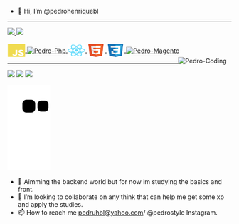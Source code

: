 - 👋 Hi, I’m @pedrohenriquebl

<hr></hr>

 <div>
  <a href="https://github.com/pedrohenriquebl">
  <img height="180em" src="https://github-readme-stats.vercel.app/api?username=pedrohenriquebl&show_icons=true&theme=great-gatsby&include_all_commits=true&count_private=true"/>   
  <img height="180em" src="https://github-readme-stats.vercel.app/api/top-langs/?username=pedrohenriquebl&layout=compact&langs_count=7&theme=great-gatsby"/>
</div>
 
 <div style="display: inline_block"><br>
  <img align="center" alt="Pedro-Js" height="30" width="40" src="https://raw.githubusercontent.com/devicons/devicon/master/icons/javascript/javascript-plain.svg">
  <img align="center" alt="Pedro-Php" height="30" width="40" 
src="https://cdn.jsdelivr.net/gh/devicons/devicon/icons/php/php-original.svg">
  <img align="center" alt="Pedro-React" height="30" width="40" src="https://raw.githubusercontent.com/devicons/devicon/master/icons/react/react-original.svg">
  <img align="center" alt="Pedro-HTML" height="30" width="40" src="https://raw.githubusercontent.com/devicons/devicon/master/icons/html5/html5-original.svg">
  <img align="center" alt="Pedro-CSS" height="30" width="40" src="https://raw.githubusercontent.com/devicons/devicon/master/icons/css3/css3-original.svg">
  <img align="center" alt="Pedro-Magento" height="30" width="40" src="https://cdn.jsdelivr.net/gh/devicons/devicon/icons/magento/magento-original.svg">  
  <img align="right" alt="Pedro-Coding" height="150" width="120" src="https://c.tenor.com/GfSX-u7VGM4AAAAC/coding.gif">

</div>
 
<div>   
 <hr></hr>
  <a href="https://instagram.com/pedrostyle" target="_blank"><img src="https://img.shields.io/badge/-Instagram-%23E4405F?style=for-the-badge&logo=instagram&logoColor=white" target="_blank"></a>
  <a href = "mailto:pedruhbl@yahoo.com"><img src="https://img.shields.io/badge/-Gmail-%23333?style=for-the-badge&logo=gmail&logoColor=white" target="_blank"></a>
  <a href="https://www.linkedin.com/in/pedro-henrique-barcellos-lopes-997365bb/" target="_blank"><img src="https://img.shields.io/badge/-LinkedIn-%230077B5?style=for-the-badge&logo=linkedin&logoColor=white" target="_blank"></a> 
 
  ![Snake animation](https://github.com/rafaballerini/rafaballerini/blob/output/github-contribution-grid-snake.svg)
 
</div>


- 🌱 Aimming the backend world but for now im studying the basics and front.
- 💞️ I’m looking to collaborate on any think that can help me get some xp and apply the studies.
- 📫 How to reach me pedruhbl@yahoo.com/ @pedrostyle Instagram.

<!---
pedrohenriquebl/pedrohenriquebl is a ✨ special ✨ repository because its `README.md` (this file) appears on your GitHub profile.
You can click the Preview link to take a look at your changes.
--->
 
